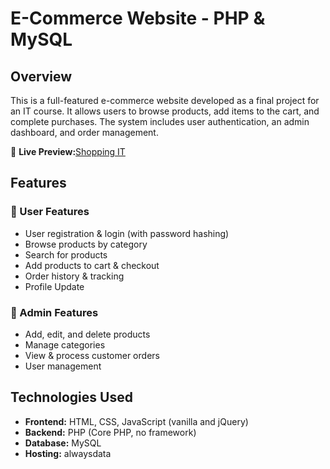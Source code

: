 # E-Commerce Website - PHP & MySQL

## Overview

This is a full-featured e-commerce website developed as a final project for an IT course. It allows users to browse products, add items to the cart, and complete purchases. The system includes user authentication, an admin dashboard, and order management.

🔗 **Live Preview:**[Shopping IT](https://it-ecommerce.alwaysdata.net/index.php)

## Features

### 🛒 User Features
- User registration & login (with password hashing)
- Browse products by category
- Search for products
- Add products to cart & checkout
- Order history & tracking
- Profile Update
### 🔧 Admin Features
- Add, edit, and delete products
- Manage categories
- View & process customer orders
- User management

## Technologies Used
- **Frontend:** HTML, CSS, JavaScript (vanilla and jQuery)
- **Backend:** PHP (Core PHP, no framework)
- **Database:** MySQL
- **Hosting:** alwaysdata
